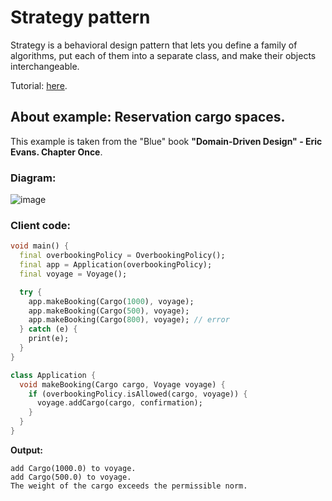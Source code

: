 # Strategy pattern
Strategy is a behavioral design pattern that lets you define a family of algorithms, put each of 
them into a separate class, and make their objects interchangeable.

Tutorial: [here](https://refactoring.guru/design-patterns/strategy).

## About example: Reservation cargo spaces. 
This example is taken from the "Blue" book **"Domain-Driven Design" - Eric Evans. Chapter Once**.

### Diagram:
![image](https://user-images.githubusercontent.com/8049534/166560051-6e392b01-6777-4eb1-ae20-fcd643b248ef.png)

### Client code:
```dart
void main() {
  final overbookingPolicy = OverbookingPolicy();
  final app = Application(overbookingPolicy);
  final voyage = Voyage();

  try {
    app.makeBooking(Cargo(1000), voyage);
    app.makeBooking(Cargo(500), voyage);
    app.makeBooking(Cargo(800), voyage); // error
  } catch (e) {
    print(e);
  }
}

class Application {
  void makeBooking(Cargo cargo, Voyage voyage) {
    if (overbookingPolicy.isAllowed(cargo, voyage)) {
      voyage.addCargo(cargo, confirmation);
    } 
  }
}
```

**Output:**
```
add Cargo(1000.0) to voyage.
add Cargo(500.0) to voyage.
The weight of the cargo exceeds the permissible norm.
```
